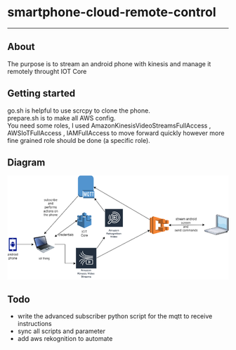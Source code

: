 # smartphone-cloud-remote-control
***
## About
The purpose is to stream an android phone with kinesis and manage it remotely throught IOT Core

## Getting started
go.sh is helpful to use scrcpy to clone the phone.    
prepare.sh is to make all AWS config.    
You need some roles, I used AmazonKinesisVideoStreamsFullAccess , AWSIoTFullAccess , IAMFullAccess to move forward quickly however more fine grained role should be done (a specific role).   

## Diagram
![alt text](https://github.com/xavierpioche/smartphone-cloud-remote-control/blob/main/smartphone-cloud-remote-control.drawio.png?raw=true)

## Todo
- write the advanced subscriber python script for the mqtt to receive instructions   
- sync all scripts and parameter   
- add aws rekognition to automate   
